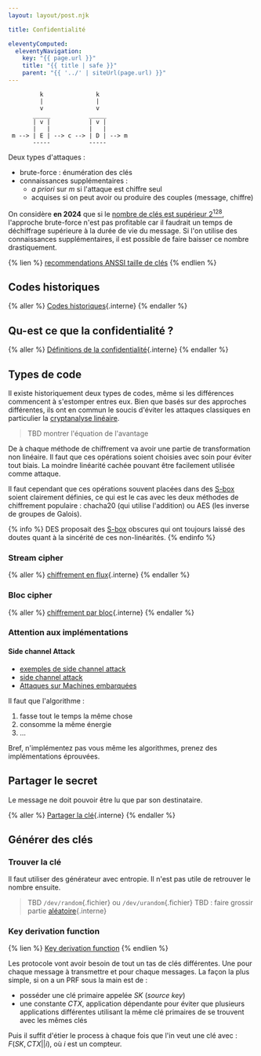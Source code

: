 ```yaml
---
layout: layout/post.njk

title: Confidentialité

eleventyComputed:
  eleventyNavigation:
    key: "{{ page.url }}"
    title: "{{ title | safe }}"
    parent: "{{ '../' | siteUrl(page.url) }}"
---
```



```
         k               k
         |               | 
         v               v
       _____           _____
       | v |           | v |
       |   |           |   |
 m --> | E | --> c --> | D | --> m
       -----           -----
```

Deux types d'attaques :

- brute-force : énumération des clés
- connaissances supplémentaires :
  - *a priori* sur $m$ si l'attaque est chiffre seul
  - acquises si on peut avoir ou produire des couples (message, chiffre)

On considère **en 2024** que si le [nombre de clés est supérieur $2^{128}$](https://en.wikipedia.org/wiki/Key_size#Brute-force_attack), l'approche brute-force n'est pas profitable car il faudrait un temps de déchiffrage supérieure à la durée de vie du message. Si l'on utilise des connaissances supplémentaires, il est possible de faire baisser ce nombre drastiquement.

{% lien %}
[recommendations ANSSI taille de clés](https://www.ssi.gouv.fr/administration/guide/mecanismes-cryptographiques/)
{% endlien %}

## Codes historiques

{% aller %}
[Codes historiques](codes-historiques){.interne}
{% endaller %}

## Qu-est ce que la confidentialité ?

{% aller %}
[Définitions de la confidentialité](définitions){.interne}
{% endaller %}

## Types de code

Il existe historiquement deux types de codes, même si les différences commencent à s'estomper entres eux. Bien que basés sur des approches différentes, ils ont en commun le soucis d'éviter les attaques classiques en particulier la [cryptanalyse linéaire](https://fr.wikipedia.org/wiki/Cryptanalyse_lin%C3%A9aire).

> TBD montrer l'équation de l'avantage

De à chaque méthode de chiffrement va avoir une partie de transformation non linéaire. Il faut que ces opérations soient choisies avec soin pour éviter tout biais. La moindre linéarité cachée pouvant être facilement utilisée comme attaque.

Il faut cependant que ces opérations souvent placées dans des [S-box](https://fr.wikipedia.org/wiki/S-Box) soient clairement définies, ce qui est le cas avec les deux méthodes de chiffrement populaire : chacha20 (qui utilise l'addition) ou AES (les inverse de groupes de Galois).

{% info %}
DES proposait des [S-box](https://fr.wikipedia.org/wiki/S-Box) obscures qui ont toujours laissé des doutes quant à la sincérité de ces non-linéarités.
{% endinfo %}


### Stream cipher

{% aller %}
[chiffrement en flux](chiffre-flux){.interne}
{% endaller %}

### Bloc cipher

{% aller %}
[chiffrement par bloc](chiffre-bloc){.interne}
{% endaller %}

### Attention aux implémentations

#### Side channel Attack

- [exemples de side channel attack](https://www.youtube.com/watch?v=GPwNFrpd1KU)
- [side channel attack](https://fr.wikipedia.org/wiki/Attaque_par_canal_auxiliaire)
- [Attaques sur Machines embarquées](https://www.ssi.gouv.fr/agence/publication/combined-fault-and-side-channel-attack-on-protected-implementations-of-aes/)

Il faut que l'algorithme :

1. fasse tout le temps la même chose
2. consomme la même énergie
3. ...

Bref, n'implémentez pas vous même les algorithmes, prenez des implémentations éprouvées.

## Partager le secret

Le message ne doit pouvoir être lu que par son destinataire.

{% aller %}
[Partager la clé](partager-secret){.interne}
{% endaller %}

## Générer des clés

### Trouver la clé

Il faut utiliser des générateur avec entropie. Il n'est pas utile de retrouver le nombre ensuite.

> TBD `/dev/random`{.fichier} ou `/dev/urandom`{.fichier}
> TBD : faire grossir partie [aléatoire](aléatoire){.interne}

### Key derivation function

{% lien %}
[Key derivation function](https://en.wikipedia.org/wiki/Key_derivation_function)
{% endlien %}

Les protocole vont avoir besoin de tout un tas de clés différentes. Une pour chaque message à transmettre et pour chaque messages. La façon la plus simple, si on a un PRF sous la main est de :

- posséder une clé primaire appelée $SK$ (*source key*)
- une constante $CTX$, application dépendante pour éviter que plusieurs applications différentes utilisant la même clé primaires de se trouvent avec les mêmes clés

Puis il suffit d'étier le process à chaque fois que l'in veut une clé avec : $F(SK, CTX || i)$, où $i$ est un compteur.
